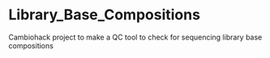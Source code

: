 # Library_Base_Compositions
Cambiohack project to make a QC tool to check for sequencing library base compositions
